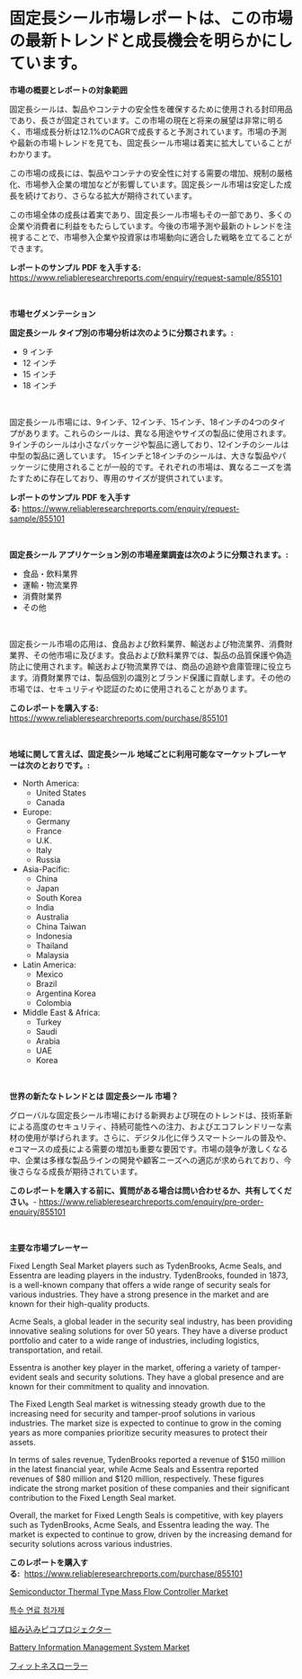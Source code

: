<p><h1>固定長シール市場レポートは、この市場の最新トレンドと成長機会を明らかにしています。</h1></p><p><strong>市場の概要とレポートの対象範囲</strong></p>
<p><p>固定長シールは、製品やコンテナの安全性を確保するために使用される封印用品であり、長さが固定されています。この市場の現在と将来の展望は非常に明るく、市場成長分析は12.1%のCAGRで成長すると予測されています。市場の予測や最新の市場トレンドを見ても、固定長シール市場は着実に拡大していることがわかります。</p><p>この市場の成長には、製品やコンテナの安全性に対する需要の増加、規制の厳格化、市場参入企業の増加などが影響しています。固定長シール市場は安定した成長を続けており、さらなる拡大が期待されています。</p><p>この市場全体の成長は着実であり、固定長シール市場もその一部であり、多くの企業や消費者に利益をもたらしています。今後の市場予測や最新のトレンドを注視することで、市場参入企業や投資家は市場動向に適合した戦略を立てることができます。</p></p>
<p><strong>レポートのサンプル PDF を入手する:</strong> <a href="https://www.reliableresearchreports.com/enquiry/request-sample/855101">https://www.reliableresearchreports.com/enquiry/request-sample/855101</a></p>
<p>&nbsp;</p>
<p><strong>市場セグメンテーション</strong></p>
<p><strong>固定長シール タイプ別の市場分析は次のように分類されます。:</strong></p>
<p><ul><li>9 インチ</li><li>12 インチ</li><li>15 インチ</li><li>18 インチ</li></ul></p>
<p>&nbsp;</p>
<p><p>固定長シール市場には、9インチ、12インチ、15インチ、18インチの4つのタイプがあります。これらのシールは、異なる用途やサイズの製品に使用されます。 9インチのシールは小さなパッケージや製品に適しており、12インチのシールは中型の製品に適しています。 15インチと18インチのシールは、大きな製品やパッケージに使用されることが一般的です。それぞれの市場は、異なるニーズを満たすために存在しており、専用のサイズが提供されています。</p></p>
<p><strong>レポートのサンプル PDF を入手する:</strong>&nbsp;<a href="https://www.reliableresearchreports.com/enquiry/request-sample/855101">https://www.reliableresearchreports.com/enquiry/request-sample/855101</a></p>
<p>&nbsp;</p>
<p><strong> 固定長シール アプリケーション別の市場産業調査は次のように分類されます。:</strong></p>
<p><ul><li>食品・飲料業界</li><li>運輸・物流業界</li><li>消費財業界</li><li>その他</li></ul></p>
<p>&nbsp;</p>
<p><p>固定長シール市場の応用は、食品および飲料業界、輸送および物流業界、消費財業界、その他市場に及びます。食品および飲料業界では、製品の品質保護や偽造防止に使用されます。輸送および物流業界では、商品の追跡や倉庫管理に役立ちます。消費財業界では、製品個別の識別とブランド保護に貢献します。その他の市場では、セキュリティや認証のために使用されることがあります。</p></p>
<p><strong>このレポートを購入する:</strong>&nbsp; <a href="https://www.reliableresearchreports.com/purchase/855101">https://www.reliableresearchreports.com/purchase/855101</a></p>
<p>&nbsp;</p>
<p><strong>地域に関して言えば、固定長シール 地域ごとに利用可能なマーケットプレーヤーは次のとおりです。:</strong></p>
<p><ul>
    <li>
        North America:
        <ul>
            <li>United States</li>
            <li>Canada</li>
        </ul>
    </li>
    <li>
        Europe:
        <ul>
            <li>Germany</li>
            <li>France</li>
            <li>U.K.</li>
            <li>Italy</li>
            <li>Russia</li>
        </ul>
    </li>
    <li>
        Asia-Pacific:
        <ul>
            <li>China</li>
            <li>Japan</li>
            <li>South Korea</li>
            <li>India</li>
            <li>Australia</li>
            <li>China Taiwan</li>
            <li>Indonesia</li>
            <li>Thailand</li>
            <li>Malaysia</li>
        </ul>
    </li>
    <li>
        Latin America:
        <ul>
            <li>Mexico</li>
            <li>Brazil</li>
            <li>Argentina Korea</li>
            <li>Colombia</li>
        </ul>
    </li>
    <li>
        Middle East & Africa:
        <ul>
            <li>Turkey</li>
            <li>Saudi</li>
            <li>Arabia</li>
            <li>UAE</li>
            <li>Korea</li>
        </ul>
    </li>
    </ul></p>
<p>&nbsp;</p>
<p><strong>世界の新たなトレンドとは 固定長シール 市場？</strong></p>
<p><p>グローバルな固定長シール市場における新興および現在のトレンドは、技術革新による高度のセキュリティ、持続可能性への注力、およびエコフレンドリーな素材の使用が挙げられます。さらに、デジタル化に伴うスマートシールの普及や、eコマースの成長による需要の増加も重要な要因です。市場の競争が激しくなる中、企業は多様な製品ラインの開発や顧客ニーズへの適応が求められており、今後さらなる成長が期待されています。</p></p>
<p><strong>このレポートを購入する前に、質問がある場合は問い合わせるか、共有してください。</strong>- <a href="https://www.reliableresearchreports.com/enquiry/pre-order-enquiry/855101">https://www.reliableresearchreports.com/enquiry/pre-order-enquiry/855101</a></p>
<p>&nbsp;</p>
<p><strong>主要な市場プレーヤー</strong></p>
<p><p>Fixed Length Seal Market players such as TydenBrooks, Acme Seals, and Essentra are leading players in the industry. TydenBrooks, founded in 1873, is a well-known company that offers a wide range of security seals for various industries. They have a strong presence in the market and are known for their high-quality products.</p><p>Acme Seals, a global leader in the security seal industry, has been providing innovative sealing solutions for over 50 years. They have a diverse product portfolio and cater to a wide range of industries, including logistics, transportation, and retail.</p><p>Essentra is another key player in the market, offering a variety of tamper-evident seals and security solutions. They have a global presence and are known for their commitment to quality and innovation.</p><p>The Fixed Length Seal market is witnessing steady growth due to the increasing need for security and tamper-proof solutions in various industries. The market size is expected to continue to grow in the coming years as more companies prioritize security measures to protect their assets.</p><p>In terms of sales revenue, TydenBrooks reported a revenue of $150 million in the latest financial year, while Acme Seals and Essentra reported revenues of $80 million and $120 million, respectively. These figures indicate the strong market position of these companies and their significant contribution to the Fixed Length Seal market.</p><p>Overall, the market for Fixed Length Seals is competitive, with key players such as TydenBrooks, Acme Seals, and Essentra leading the way. The market is expected to continue to grow, driven by the increasing demand for security solutions across various industries.</p></p>
<p><strong>このレポートを購入する:</strong>&nbsp;&nbsp;<a href="https://www.reliableresearchreports.com/purchase/855101">https://www.reliableresearchreports.com/purchase/855101</a></p>
<p><p><a href="https://view.publitas.com/reportprime-1/semiconductor-thermal-type-mass-flow-controller-market-with-the-goal-of-estimating-the-market-size-and-future-growth-potential-of-various-market-segments-based-on-component-applications-end-user-and-region/">Semiconductor Thermal Type Mass Flow Controller Market</a></p><p><a href="https://medium.com/@deanwytalter456/2024%EB%85%84%EB%B6%80%ED%84%B0-2031%EB%85%84%EA%B9%8C%EC%A7%80-%EA%B8%B0%EA%B0%84%EC%97%90-%EB%8C%80%ED%95%9C-%EC%A0%84%EB%AC%B8-%EC%97%B0%EB%A1%9C-%EC%B2%A8%EA%B0%80%EC%A0%9C-%EC%8B%9C%EC%9E%A5-%EB%B6%84%EC%84%9D-%EB%B0%8F-%EC%98%88%EC%B8%A1-637d213ba05b">특수 연료 첨가제</a></p><p><a href="https://medium.com/@hook46569/%E5%9F%8B%E3%82%81%E8%BE%BC%E3%81%BF%E5%BC%8F%E3%83%94%E3%82%B3%E3%83%97%E3%83%AD%E3%82%B8%E3%82%A7%E3%82%AF%E3%82%BF%E3%83%BC%E5%B8%82%E5%A0%B4-%E7%A8%AE%E9%A1%9E-%E3%82%A2%E3%83%97%E3%83%AA%E3%82%B1%E3%83%BC%E3%82%B7%E3%83%A7%E3%83%B3-%E5%9C%B0%E7%90%86%E3%81%AB%E3%82%88%E3%82%8B%E5%8C%85%E6%8B%AC%E7%9A%84%E3%81%AA%E8%A9%95%E4%BE%A1-8e82fb3e980f">組み込みピコプロジェクター</a></p><p><a href="https://issuu.com/reportprime-2/docs/battery-information-management-system-market-size-">Battery Information Management System Market</a></p><p><a href="https://github.com/sghwr779811674/Market-Research-Report-List-1/blob/main/2347418187345.md">フィットネスローラー</a></p></p>